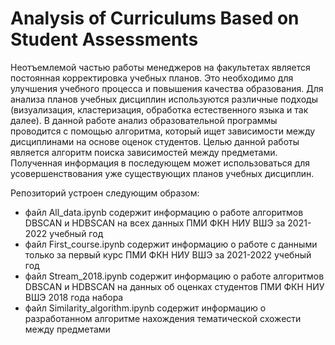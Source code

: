# Analysis of Curriculums Based on Student Assessments
Неотъемлемой частью работы менеджеров на факультетах является постоянная корректировка учебных планов. Это необходимо для улучшения учебного процесса и повышения качества образования. 
Для анализа планов учебных дисциплин используются различные подходы (визуализация, кластеризация, обработка естественного языка и так далее). В данной работе анализ образовательной программы 
проводится с помощью алгоритма, который ищет зависимости между дисциплинами на основе оценок студентов. Целью данной работы является алгоритм поиска зависимостей между предметами. 
Полученная информация в последующем может использоваться для усовершенствования уже существующих планов учебных дисциплин. 

Репозиторий устроен следующим образом:
- файл All_data.ipynb содержит информацию о работе алгоритмов DBSCAN и HDBSCAN на всех данных ПМИ ФКН НИУ ВШЭ за 2021-2022 учебный год
- файл First_course.ipynb содержит информацию о работе с данными только за первый курс ПМИ ФКН НИУ ВШЭ за 2021-2022 учебный год
- файл Stream_2018.ipynb содержит информацию о работе алгоритмов DBSCAN и HDBSCAN на данных  об оценках студентов ПМИ ФКН НИУ ВШЭ 2018 года набора
- файл Similarity_algorithm.ipynb содержит информацию о  разработанном алгоритме нахождения тематической схожести между предметами
